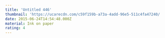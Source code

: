 ```yaml
---
title: 'Untitled 446'
thumbnail: 'https://ucarecdn.com/c59f159b-a73a-4add-96e5-511c4fa47240/'
date: 2015-06-24T14:54:48.000Z
material: Ink on paper
rating: 4
---
```

